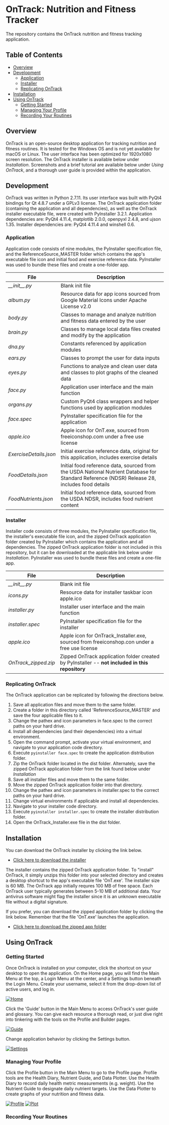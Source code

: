 # OnTrack: Nutrition and Fitness Tracker

The repository contains the OnTrack nutrition and fitness tracking application.

## Table of Contents

- [Overview](#overview)
- [Development](#development)
  - [Application](#application)
  - [Installer](#installer)
  - [Replicating OnTrack](#replicating-ontrack)
- [Installation](#installation)
- [Using OnTrack](#using-ontrack)
  - [Getting Started](#getting-started)
  - [Managing Your Profile](#managing-your-profile)
  - [Recording Your Routines](#recording-your-routines)

## Overview

OnTrack is an open-source desktop application for tracking nutrition and fitness routines. It is tested for the Windows OS and is not yet available for macOS or Linux. The user interface has been optimized for 1920x1080 screen resolution. The OnTrack installer is available below under *Installation*. Screenshots and a brief tutorial are available below under *Using OnTrack*, and a thorough user guide is provided within the application.

## Development

OnTrack was written in Python 2.7.11. Its user interface was built with PyQt4 bindings for Qt 4.8.7 under a GPLv3 license. The OnTrack application folder (containing the application and all dependencies), as well as the OnTrack installer executable file, were created with PyInstaller 3.2.1. Application dependencies are: PyQt4 4.11.4, matplotlib 2.0.0, openpyxl 2.4.8, and ujson 1.35. Installer dependencies are: PyQt4 4.11.4 and winshell 0.6.

### Application

Application code consists of nine modules, the PyInstaller specification file, and the ReferenceSource_MASTER folder which contains the app's executable file icon and initial food and exercise reference data. PyInstaller was used to bundle these files and create a one-folder app.

File | Description
--- | ---
*\_\_init\_\_.py* | Blank init file
*album.py* | Resource data for app icons sourced from Google Material Icons under Apache License v2.0
*body.py* | Classes to manage and analyze nutrition and fitness data entered by the user
*brain.py* | Classes to manage local data files created and modify by the application
*dna.py* | Constants referenced by application modules
*ears.py* | Classes to prompt the user for data inputs
*eyes.py* | Functions to analyze and clean user data and classes to plot graphs of the cleaned data
*face.py* | Application user interface and the main function
*organs.py* | Custom PyQt4 class wrappers and helper functions used by application modules
*face.spec* | PyInstaller specification file for the application
*apple.ico* | Apple icon for OnT.exe, sourced from freeiconshop.com under a free use license
*ExerciseDetails.json* | Initial exercise reference data, original for this application, includes exercise details
*FoodDetails.json* | Initial food reference data, sourced from the USDA National Nutrient Database for Standard Reference (NDSR) Release 28, includes food details
*FoodNutrients.json* | Initial food reference data, sourced from the USDA NDSR, includes food nutrient content

### Installer

Installer code consists of three modules, the PyInstaller specification file, the installer's executable file icon, and the zipped OnTrack application folder created by PyInstaller which contains the application and all dependencies. The zipped OnTrack application folder is not included in this repository, but it can be downloaded at the applicable link below under *Installation*. PyInstaller was used to bundle these files and create a one-file app.

File | Description
--- | ---
*\_\_init\_\_.py* | Blank init file
*icons.py* | Resource data for installer taskbar icon apple.ico
*installer.py* | Installer user interface and the main function
*installer.spec* | PyInstaller specification file for the installer
*apple.ico* | Apple icon for OnTrack_Installer.exe, sourced from freeiconshop.con under a free use license
*OnTrack_zipped.zip* | Zipped OnTrack application folder created by PyInstaller -- **not included in this repository**

### Replicating OnTrack

The OnTrack application can be replicated by following the directions below.
1. Save all application files and move them to the same folder.
2. Create a folder in this directory called 'ReferenceSource_MASTER' and save the four applicable files to it.
3. Change the pathex and icon parameters in face.spec to the correct paths on your hard drive.
4. Install all dependencies (and their dependencies) into a virtual environment.
5. Open the command prompt, activate your virtual environment, and navigate to your application code directory.
6. Execute ```pyinstaller face.spec``` to create the application distribution folder.
7. Zip the OnTrack folder located in the dist folder. Alternately, save the zipped OnTrack application folder from the link found below under *Installation*
8. Save all installer files and move them to the same folder.
9. Move the zipped OnTrack application folder into that directory.
10. Change the pathex and icon parameters in installer.spec to the correct paths on your hard drive.
11. Change virtual environments if applicable and install all dependencies.
12. Navigate to your installer code directory.
13. Execute ```pyinstaller installer.spec``` to create the installer distribution folder.
14. Open the OnTrack_Installer.exe file in the dist folder.

## Installation

You can download the OnTrack installer by clicking the link below.
* [Click here to download the installer](https://dl.dropbox.com/s/x4cdfy4k7sxl0af/OnTrack_Installer.exe?dl=0 "Download OnTrack_Installer.exe")

The installer contains the zipped OnTrack application folder. To "install" OnTrack, it simply unzips this folder into your selected directory and creates a desktop shortcut to the app's executable file 'OnT.exe'. The installer size is 60 MB. The OnTrack app initially requres 100 MB of free space. Each OnTrack user typically generates between 5-10 MB of additional data. Your antivirus software might flag the installer since it is an unknown executable file without a digital signature.

If you prefer, you can download the zipped application folder by clicking the link below. Remember that the file 'OnT.exe' launches the application.
* [Click here to download the zipped app folder](https://dl.dropbox.com/s/i8rxwsm4dgcfxi9/OnTrack_zipped.zip?dl=0 "Download OnTrack_zipped.zip")

## Using OnTrack

### Getting Started

Once OnTrack is installed on your computer, click the shortcut on your desktop to open the application. On the Home page, you will find the Main Menu at the top, a Login Menu at the center, and a Settings button beneath the Login Menu. Create your username, select it from the drop-down list of active users, and log in.

[![Home][Home]][Home]

Click the 'Guide' button in the Main Menu to access OnTrack's user guide and glossary. You can give each resource a thorough read, or just dive right into tinkering with the tools on the Profile and Builder pages.

[![Guide][Guide]][Guide]

Change application behavior by clicking the Settings button.

[![Settings][Settings]][Settings]

### Managing Your Profile

Click the Profile button in the Main Menu to go to the Profile page. Profile tools are the Health Diary, Nutrient Guide, and Data Plotter. Use the Health Diary to record daily health metric measurements (e.g. weight). Use the Nutrient Guide to designate daily nutrient targets. Use the Data Plotter to create graphs of your nutrition and fitness data.

[![Profile][Profile]][Profile]
[![Plot][Plot]][Plot]

### Recording Your Routines

[Home]: https://i.imgur.com/dIcIZhi.png "Home Page"
[Settings]: https://i.imgur.com/jEaxGZw.png "Change App Settings"
[Profile]: https://i.imgur.com/z35D7cm.png "Manage Profile Data"
[Plot]: https://i.imgur.com/7Z1OKKk.png "View Data Plots"
[Inventory]: https://i.imgur.com/QoOtg7Q.png "Load Inventories"
[Create]: https://i.imgur.com/GgaWMAl.png "Create Your Build"
[Builder]: https://i.imgur.com/4mbyyQt.png "Modify Your Build"
[View]: https://i.imgur.com/4JP4xm9.png "View Inventory Items"
[Meal]: https://i.imgur.com/AYEANom.png "Add Meals to Your Build"
[Quantities]: https://i.imgur.com/jhZdptE.png "Add Ingredient Quantities to Your Build"
[Sessions]: https://i.imgur.com/Vbhgc9I.png "Add Activity Sessions to Your Build"
[Workout]: https://i.imgur.com/Mw2kJov.png "Add Workouts to Your Build"
[Food]: https://i.imgur.com/keMF7bK.png "Add Food Reference Items"
[Exercise]: https://i.imgur.com/JLFEVn9.png "Add Exercise Reference Items"
[Guide]: https://i.imgur.com/6kdyQRF.png "Read the User Guide"